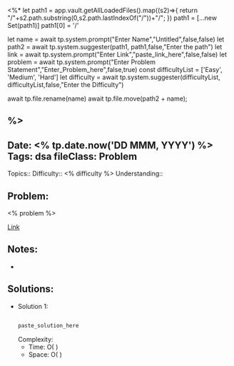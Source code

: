 <%*
let path1 =  app.vault.getAllLoadedFiles().map((s2)=>{
	return "/"+s2.path.substring(0,s2.path.lastIndexOf("/"))+"/";
})
path1 = [...new Set(path1)]
path1[0] = '/'

let name = await tp.system.prompt("Enter Name","Untitled",false,false)
let path2 = await tp.system.suggester(path1, path1,false,"Enter the path")
let link = await tp.system.prompt("Enter Link","paste_link_here",false,false)
let problem = await tp.system.prompt("Enter Problem Statement","Enter_Problem_here",false,true)
const difficultyList = ['Easy', 'Medium', 'Hard']
let difficulty = await tp.system.suggester(difficultyList, difficultyList,false,"Enter the Difficulty")



await tp.file.rename(name)
await tp.file.move(path2 + name);

%>
---
Date: <% tp.date.now('DD MMM, YYYY') %>
Tags: dsa
fileClass: Problem
---
Topics:: 
Difficulty::  <% difficulty %>
Understanding:: 
## Problem: 
 <% problem %>

[Link]( <% link %>)

## Notes: 
- 

## Solutions: 

- Solution 1: 
	```java
	
	paste_solution_here
	
	```
	Complexity: 
	- Time: O( )
	- Space: O( )

